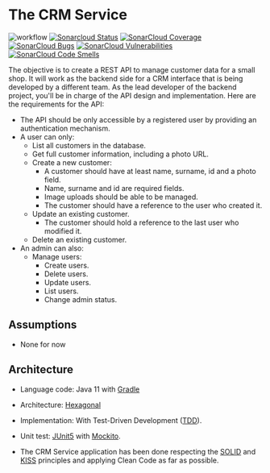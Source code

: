 # The CRM Service

![workflow](https://github.com/javintx/the-crm-service/actions/workflows/gradle.yml/badge.svg)
[![Sonarcloud Status](https://sonarcloud.io/api/project_badges/measure?project=javintx_the-crm-service&metric=alert_status)](https://sonarcloud.io/dashboard?id=javintx_the-crm-service)
[![SonarCloud Coverage](https://sonarcloud.io/api/project_badges/measure?project=javintx_the-crm-service&metric=coverage)](https://sonarcloud.io/component_measures/metric/coverage/list?id=javintx_the-crm-service)
[![SonarCloud Bugs](https://sonarcloud.io/api/project_badges/measure?project=javintx_the-crm-service&metric=bugs)](https://sonarcloud.io/component_measures/metric/reliability_rating/list?id=javintx_the-crm-service)
[![SonarCloud Vulnerabilities](https://sonarcloud.io/api/project_badges/measure?project=javintx_the-crm-service&metric=vulnerabilities)](https://sonarcloud.io/component_measures/metric/security_rating/list?id=javintx_the-crm-service)
[![SonarCloud Code Smells](https://sonarcloud.io/api/project_badges/measure?project=javintx_the-crm-service&metric=code_smells)](https://sonarcloud.io/component_measures?id=javintx_the-crm-service&metric=Maintainability&view=list)

The objective is to create a REST API to manage customer data for a small shop. It will work as the backend side for a
CRM interface that is being developed by a different team. As the lead developer of the backend project, you'll be in
charge of the API design and implementation. Here are the requirements for the API:

- The API should be only accessible by a registered user by providing an authentication mechanism.
- A user can only:
    - List all customers in the database.
    - Get full customer information, including a photo URL.
    - Create a new customer:
        - A customer should have at least name, surname, id and a photo field.
        - Name, surname and id are required fields.
        - Image uploads should be able to be managed.
        - The customer should have a reference to the user who created it.
    - Update an existing customer.
        - The customer should hold a reference to the last user who modified it.
    - Delete an existing customer.
- An admin can also:
    - Manage users:
        - Create users.
        - Delete users.
        - Update users.
        - List users.
        - Change admin status.

## Assumptions

- None for now

## Architecture

- Language code: Java 11 with [Gradle](https://gradle.org)
- Architecture: [Hexagonal](https://en.wikipedia.org/wiki/Hexagonal_architecture_(software))
- Implementation: With Test-Driven Development ([TDD](https://en.wikipedia.org/wiki/Test-driven_development)).
- Unit test: [JUnit5](https://junit.org/junit5/) with [Mockito](https://site.mockito.org).


- The CRM Service application has been done respecting the [SOLID](https://en.wikipedia.org/wiki/SOLID)
  and [KISS](https://en.wikipedia.org/wiki/KISS_principle) principles and applying Clean Code as far as possible.

